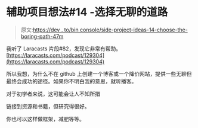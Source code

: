 # 辅助项目想法#14 -选择无聊的道路

> 原文:[https://dev . to/bin console/side-project-ideas-14-choose-the-boring-path-47m](https://dev.to/binconsole/side-project-ideas-14-choose-the-boring-path-47m)

我听了 Laracasts 片段#82，发现它非常有帮助。
[https://laracasts.com/podcast/129304](https://laracasts.com/podcast/129304)

所以我想，为什么不在 github 上创建一个博客或一个降价网站，提供一些无聊但最终会成功的途径。如果你不明白我的意思，就听播客。

对于初学者来说，这可能会让人不知所措

链接到资源和书籍，但研究得很好。

你也可以这样做框架，减肥等等。
